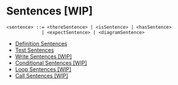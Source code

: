 # Sentences \[WIP\]

```markup
<sentence> ::= <thereSentence> | <isSentence> | <hasSentence>
             | <expectSentence> | <diagramSentence>
```

* [Definition Sentences](definition-sentences.md)
* [Test Sentences](test-sentences.md)
* [Write Sentences \[WIP\]](write-sentences.md)
* [Conditional Sentences \[WIP\]](conditional-sentences.md)
* [Loop Sentences \[WIP\]](loop-sentences.md)
* [Call Sentences \[WIP\]](call-sentences.md)
